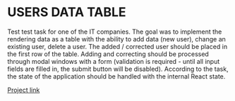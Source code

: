 # USERS DATA TABLE

Test test task for one of the IT companies. The goal was to implement the rendering data as a table with the ability to add data (new user), change an existing user, delete a user. The added / corrected user should be placed in the first row of the table. Adding and correcting should be processed through modal windows with a form (validation is required - until all input fields are filled in, the submit button will be disabled). According to the task, the state of the application should be handled with the internal React state.

[Project link](https://greatdeal.space/users-table_react/)